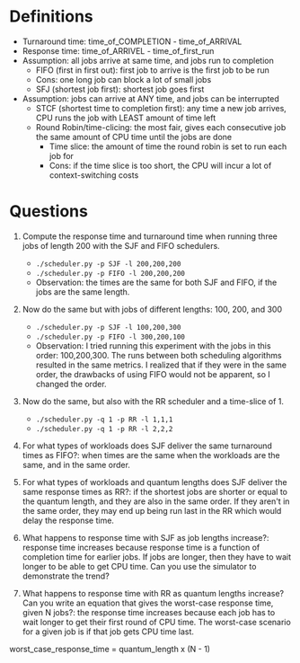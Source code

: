 # Definitions

- Turnaround time: time_of_COMPLETION - time_of_ARRIVAL
- Response time: time_of_ARRIVEL - time_of_first_run
- Assumption: all jobs arrive at same time, and jobs run to completion
  - FIFO (first in first out): first job to arrive is the first job to be run
  - Cons: one long job can block a lot of small jobs
  - SFJ (shortest job first): shortest job goes first
- Assumption: jobs can arrive at ANY time, and jobs can be interrupted
  - STCF (shortest time to completion first): any time a new job arrives, CPU runs the job with LEAST amount of time left
  - Round Robin/time-clicing: the most fair, gives each consecutive job the same amount of CPU time until the jobs are done
    - Time slice: the amount of time the round robin is set to run each job for
    - Cons: if the time slice is too short, the CPU will incur a lot of context-switching costs

# Questions

1. Compute the response time and turnaround time when running
   three jobs of length 200 with the SJF and FIFO schedulers.

   - `./scheduler.py -p SJF -l 200,200,200`
   - `./scheduler.py -p FIFO -l 200,200,200`
   - Observation: the times are the same for both SJF and FIFO, if the jobs are the same length.

2. Now do the same but with jobs of different lengths: 100, 200, and 300

   - `./scheduler.py -p SJF -l 100,200,300`
   - `./scheduler.py -p FIFO -l 300,200,100`
   - Observation: I tried running this experiment with the jobs in this order: 100,200,300. The runs between both scheduling algorithms resulted in the same metrics. I realized that if they were in the same order, the drawbacks of using FIFO would not be apparent, so I changed the order.

3. Now do the same, but also with the RR scheduler and a time-slice
   of 1.

   - `./scheduler.py -q 1 -p RR -l 1,1,1`
   - `./scheduler.py -q 1 -p RR -l 2,2,2`

4. For what types of workloads does SJF deliver the same turnaround
   times as FIFO?: when times are the same when the workloads are the same, and in the same order.
5. For what types of workloads and quantum lengths does SJF deliver
   the same response times as RR?: if the shortest jobs are shorter or equal to the quantum length, and they are also in the same order. If they aren't in the same order, they may end up being run last in the RR which would delay the response time.
6. What happens to response time with SJF as job lengths increase?: response time increases because response time is a function of completion time for earlier jobs. If jobs are longer, then they have to wait longer to be able to get CPU time.
   Can you use the simulator to demonstrate the trend?
7. What happens to response time with RR as quantum lengths increase? Can you write an equation that gives the worst-case response time, given N jobs?: the response time increases because each job has to wait longer to get their first round of CPU time. The worst-case scenario for a given job is if that job gets CPU time last.

worst_case_response_time = quantum_length x (N - 1)
